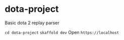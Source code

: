 # dota-project
Basic dota 2 replay parser

`cd dota-project`
`skaffold dev`
Open `https://localhost`
